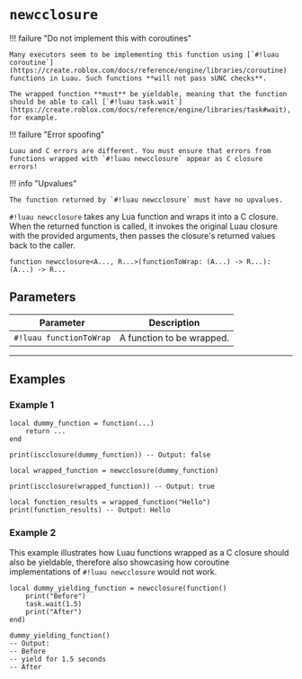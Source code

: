 # `newcclosure`

!!! failure "Do not implement this with coroutines"

    Many executors seem to be implementing this function using [`#!luau coroutine`](https://create.roblox.com/docs/reference/engine/libraries/coroutine) functions in Luau. Such functions **will not pass sUNC checks**.

    The wrapped function **must** be yieldable, meaning that the function should be able to call [`#!luau task.wait`](https://create.roblox.com/docs/reference/engine/libraries/task#wait), for example.

!!! failure "Error spoofing"

    Luau and C errors are different. You must ensure that errors from functions wrapped with `#!luau newcclosure` appear as C closure errors!

!!! info "Upvalues"

    The function returned by `#!luau newcclosure` must have no upvalues.

`#!luau newcclosure` takes any Lua function and wraps it into a C closure.
When the returned function is called, it invokes the original Luau closure with the provided arguments, then passes the closure's returned values back to the caller.

```luau
function newcclosure<A..., R...>(functionToWrap: (A...) -> R...): (A...) -> R...
```

## Parameters

| Parameter               | Description               |
|-------------------------|---------------------------|
| `#!luau functionToWrap` | A function to be wrapped. |

---

## Examples

### Example 1

```luau title="Basic C closure wrapping example with newcclosure" linenums="1"
local dummy_function = function(...)
    return ...
end

print(iscclosure(dummy_function)) -- Output: false

local wrapped_function = newcclosure(dummy_function)

print(iscclosure(wrapped_function)) -- Output: true

local function_results = wrapped_function("Hello")
print(function_results) -- Output: Hello
```

### Example 2

This example illustrates how Luau functions wrapped as a C closure should also be yieldable, therefore also showcasing how coroutine implementations of `#!luau newcclosure` would not work.

```luau title="Yieldable C functions made with newcclosure" linenums="1"
local dummy_yielding_function = newcclosure(function()
    print("Before")
    task.wait(1.5)
    print("After")
end)

dummy_yielding_function()
-- Output:
-- Before
-- yield for 1.5 seconds
-- After
```
